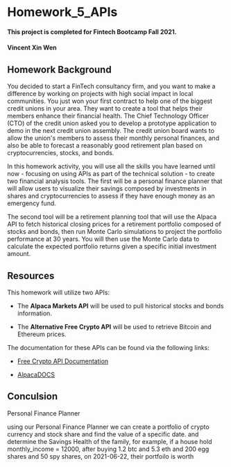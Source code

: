 # Homework_5_APIs
#### This project is completed for Fintech Bootcamp Fall 2021.
#### Vincent Xin Wen

## Homework Background

You decided to start a FinTech consultancy firm, and you want to make a difference by working on projects with high social impact in local communities. You just won your first contract to help one of the biggest credit unions in your area. They want to create a tool that helps their members enhance their financial health. The Chief Technology Officer (CTO) of the credit union asked you to develop a prototype application to demo in the next credit union assembly.
The credit union board wants to allow the union's members to assess their monthly personal finances, and also be able to forecast a reasonably good retirement plan based on cryptocurrencies, stocks, and bonds.

In this homework activity, you will use all the skills you have learned until now - focusing on using APIs as part of the technical solution - to create two financial analysis tools.
The first will be a personal finance planner that will allow users to visualize their savings composed by investments in shares and cryptocurrencies to assess if they have enough money as an emergency fund.

The second tool will be a retirement planning tool that will use the Alpaca API to fetch historical closing prices for a retirement portfolio composed of stocks and bonds, then run Monte Carlo simulations to project the portfolio performance at 30 years. You will then use the Monte Carlo data to calculate the expected portfolio returns given a specific initial investment amount.

## Resources

This homework will utilize two APIs:

* The **Alpaca Markets API** will be used to pull historical stocks and bonds information.  
    
* The **Alternative Free Crypto API** will be used to retrieve Bitcoin and Ethereum prices.

The documentation for these APIs can be found via the following links:

* [Free Crypto API Documentation](https://alternative.me/crypto/api/)

* [AlpacaDOCS](https://alpaca.markets/docs/)

## Conculsion
Personal Finance Planner

using our Personal Finance Planner we can create a portfolio of crypto currency and stock share and find the value of a specific date. and determine the Savings Health of the family, for example, if a house hold monthly_income = 12000, after buying 1.2 btc and 5.3 eth and 200 egg shares and 50 spy shares, on 2021-06-22, their portfoilo is worth 
